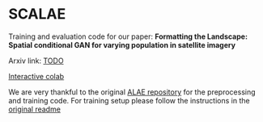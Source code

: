 # SCALAE

Training and evaluation code for our paper: **Formatting the Landscape: Spatial conditional GAN
for varying population in satellite imagery**

Arxiv link: [TODO](https://tinyurl.com/y2xa92t4)

[Interactive colab](https://tinyurl.com/y2xa92t4)

We are very thankful to the original [ALAE repository](https://github.com/podgorskiy/ALAE) for the preprocessing and training code. For training setup please follow the instructions in the [original readme](https://github.com/LendelTheGreat/SCALAE/blob/master/README_ALAE.md)




